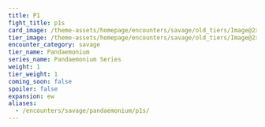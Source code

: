 ```yaml
---
title: P1
fight_title: p1s
card_image: /theme-assets/homepage/encounters/savage/old_tiers/Image@2x.png
tier_image: /theme-assets/homepage/encounters/savage/old_tiers/Image@2x.png
encounter_category: savage
tier_name: Pandaemonium
series_name: Pandaemonium Series
weight: 1
tier_weight: 1
coming_soon: false
spoiler: false
expansion: ew
aliases:
  - /encounters/savage/pandaemonium/p1s/
---
```

